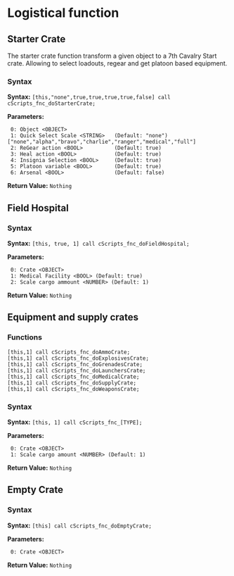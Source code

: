 
# Logistical function

## Starter Crate
The starter crate function transform a given object to a 7th Cavalry Start crate. Allowing to select loadouts, regear and get platoon based equipment.
### Syntax
**Syntax:** `[this,"none",true,true,true,true,false] call cScripts_fnc_doStarterCrate;`

**Parameters:**
```
 0: Object <OBJECT>
 1: Quick Select Scale <STRING>   (Default: "none") ["none","alpha","bravo","charlie","ranger","medical","full"]
 2: ReGear action <BOOL>          (Default: true)
 3: Heal action <BOOL>            (Default: true)
 4: Insignia Selection <BOOL>     (Default: true)
 5: Platoon variable <BOOL>       (Default: true)
 6: Arsenal <BOOL>                (Default: false)
```
**Return Value:** ```Nothing```

## Field Hospital
### Syntax
**Syntax:** `[this, true, 1] call cScripts_fnc_doFieldHospital;`

**Parameters:**
```
 0: Crate <OBJECT>
 1: Medical Facility <BOOL> (Default: true)
 2: Scale cargo ammount <NUMBER> (Default: 1)
```

**Return Value:** ```Nothing```

## Equipment and supply crates
### Functions
```
[this,1] call cScripts_fnc_doAmmoCrate;
[this,1] call cScripts_fnc_doExplosivesCrate;
[this,1] call cScripts_fnc_doGrenadesCrate;
[this,1] call cScripts_fnc_doLaunchersCrate;
[this,1] call cScripts_fnc_doMedicalCrate;
[this,1] call cScripts_fnc_doSupplyCrate;
[this,1] call cScripts_fnc_doWeaponsCrate;
```
### Syntax
**Syntax:** `[this, 1] call cScripts_fnc_[TYPE];`

**Parameters:**
```
 0: Crate <OBJECT>
 1: Scale cargo amount <NUMBER> (Default: 1)
```

**Return Value:** ```Nothing```

## Empty Crate
### Syntax
**Syntax:** `[this] call cScripts_fnc_doEmptyCrate;`

**Parameters:**
```
 0: Crate <OBJECT>
```

**Return Value:** ```Nothing```